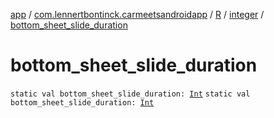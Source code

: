 [app](../../../index.md) / [com.lennertbontinck.carmeetsandroidapp](../../index.md) / [R](../index.md) / [integer](index.md) / [bottom_sheet_slide_duration](./bottom_sheet_slide_duration.md)

# bottom_sheet_slide_duration

`static val bottom_sheet_slide_duration: `[`Int`](https://kotlinlang.org/api/latest/jvm/stdlib/kotlin/-int/index.html)
`static val bottom_sheet_slide_duration: `[`Int`](https://kotlinlang.org/api/latest/jvm/stdlib/kotlin/-int/index.html)